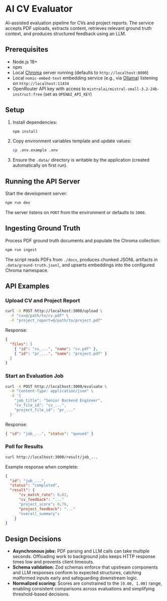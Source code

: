 # AI CV Evaluator

AI-assisted evaluation pipeline for CVs and project reports. The service accepts PDF uploads, extracts content, retrieves relevant ground truth context, and produces structured feedback using an LLM.

## Prerequisites
- Node.js 18+
- npm
- Local [Chroma](https://docs.trychroma.com/) server running (defaults to `http://localhost:8000`)
- Local `nomic-embed-text` embedding service (e.g., via [Ollama](https://ollama.com/)) listening on `http://localhost:11434`
- OpenRouter API key with access to `mistralai/mistral-small-3.2-24b-instruct:free` (set as `OPENAI_API_KEY`)

## Setup
1. Install dependencies:
   ```bash
   npm install
   ```
2. Copy environment variables template and update values:
   ```bash
   cp .env.example .env
   ```
3. Ensure the `.data/` directory is writable by the application (created automatically on first run).

## Running the API Server
Start the development server:
```bash
npm run dev
```
The server listens on `PORT` from the environment or defaults to `3000`.

## Ingesting Ground Truth
Process PDF ground truth documents and populate the Chroma collection:
```bash
npm run ingest
```
The script reads PDFs from `./docs`, produces chunked JSONL artifacts in `.data/ground-truth.jsonl`, and upserts embeddings into the configured Chroma namespace.

## API Examples
### Upload CV and Project Report
```bash
curl -X POST http://localhost:3000/upload \
  -F "cv=@/path/to/cv.pdf" \
  -F "project_report=@/path/to/project.pdf"
```
Response:
```json
{
  "files": [
    { "id": "cv_...", "name": "cv.pdf" },
    { "id": "pr_...", "name": "project.pdf" }
  ]
}
```

### Start an Evaluation Job
```bash
curl -X POST http://localhost:3000/evaluate \
  -H "Content-Type: application/json" \
  -d '{
    "job_title": "Senior Backend Engineer",
    "cv_file_id": "cv_...",
    "project_file_id": "pr_..."
  }'
```
Response:
```json
{ "id": "job_...", "status": "queued" }
```

### Poll for Results
```bash
curl http://localhost:3000/result/job_...
```
Example response when complete:
```json
{
  "id": "job_...",
  "status": "completed",
  "result": {
      "cv_match_rate": 0.82,
      "cv_feedback": "..."
      "project_score": 0.76,
      "project_feedback": "..."
      "overall_summary":
    }
}
```

## Design Decisions
- **Asynchronous jobs:** PDF parsing and LLM calls can take multiple seconds. Offloading work to background jobs keeps HTTP response times low and prevents client timeouts.
- **Schema validation:** Zod schemas enforce that upstream components and LLM responses conform to expected structures, catching malformed inputs early and safeguarding downstream logic.
- **Normalized scoring:** Scores are constrained to the `[0.00, 1.00]` range, enabling consistent comparisons across evaluations and simplifying threshold-based decisions.
